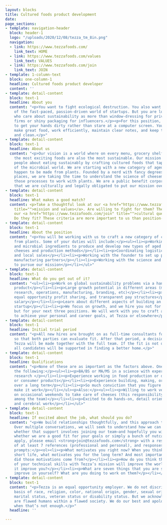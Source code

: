```yaml
---
layout: blocks
title: Cultured foods product development
date: 
page_sections:
- template: navigation-header
  block: header-1
  logo: "/uploads/2020/12/08/tezza_tm_8in.png"
  navigation:
  - link: https://www.tezzafoods.com/
    link_text: HOME
  - link: https://www.tezzafoods.com/values
    link_text: VALUES
  - link: https://www.tezzafoods.com/join
    link_text: JOIN
- template: 1-column-text
  block: one-column-1
  headline: Cultured foods product developer
  content: ''
- template: detail-content
  block: text-1
  headline: About you
  content: "<p>You want to fight ecological destruction. You also want to be a part
    of the fast-paced, passion-driven world of startups. But you are looking for people
    who care about sustainability as more than window-dressing for private equity
    firms or shiny packaging for influencers.</p><p>For this position, you prefer
    to get your hands dirty rather than stare at a computer screen. You love to tinker,
    make great food, work efficiently, maintain clear notes, and keep things orderly
    and clean.</p>"
- template: detail-content
  block: text-1
  headline: About us
  content: "<p>Our vision is a world where on every menu, grocery shelf, and table,
    the most exciting foods are also the most sustainable. Our mission is to excite
    people about eating sustainably by crafting cultured foods that tap into the diversity
    of the microbial world. We are starting with a new category of aged, hard cheeses—that
    happen to be made from plants. Founded by a nerd with fancy degrees from fancy
    places, we are taking the time to understand the science of cheesemaking and manipulating
    those processes to work with plants. We are a public benefit corporation, meaning
    that we are culturally and legally obligated to put our mission over money.</p>"
- template: detail-content
  block: text-1
  headline: What makes a good match?
  content: <p>Take a thoughtful look at our <a href="https://www.tezzafoods.com/values"
    title="">mission and values</a>. Are willing to fight for them? Then ask yourself
    our <a href="https://www.tezzafoods.com/join" title="">cultural questions</a>.
    Do they fit? These criteria are more important to us than position-specific qualifications.</p>
- template: detail-content
  block: text-1
  headline: About the position
  content: "<p>You will be working with us to craft a new category of cheese made
    from plants. Some of your duties will include:</p><ul><li><p>Working with plant
    and microbial ingredients to produce and develop new types of aged cheeses</p></li><li><p>Analyzing
    cheeses and production methods</p></li><li><p>Coordinating logistics for sampling
    and local sales</p></li><li><p>Working with the founder to set up production with
    manufacturing partners</p></li><li><p>Working with the science and brand teams
    to pursue our mission</p></li></ul>"
- template: detail-content
  block: text-1
  headline: What do you get out of it?
  content: "<ul><li><p>Work on global sustainability problems via a hands-on, tasty
    product</p></li><li><p>Large growth potential in different areas (management,
    research, operations, manufacturing, branding, etc)</p></li><li><p>Equity ownership,
    equal opportunity profit sharing, and transparent pay structures</p></li><li><p>Competitive
    salary</p></li><li><p>Learn about different aspects of building an early-stage
    startup</p></li><li><p>We focus on growth, and we hire you not for this position,
    but for your next three positions. We will work with you to craft a learning plan
    to achieve your personal and career goals, at Tezza or elsewhere</p></li></ul>"
- template: detail-content
  block: text-1
  headline: Initial trial period
  content: "<p>All new hires are brought on as full-time consultants for three months
    so that both parties can evaluate fit. After that period, a decision on joining
    Tezza will be made together with the full team. If the fit is not quite right,
    all candidates will be supported in finding a better home.</p>"
- template: detail-content
  block: text-1
  headline: Qualifications
  content: "<p>None of these are as important as the factors above. One or more of
    the following:</p><ul><li><p>BA/BS or MA/MS in a science with experience doing
    research </p></li><li><p>Experience working in food production or development
    or consumer products</p></li><li><p>Experience building, making, or creating something
    over a long term</p></li><li><p>So much conviction that you figure out how to
    make it work</p></li></ul><p>Also:</p><ul><li><p>Willing to work very short hours
    on occasional weekends to take care of cheeses (this responsibility is shared
    among the team)</p></li><li><p>Excited to do hands-on, detail oriented, manual
    and cerebral work</p></li></ul>"
- template: detail-content
  block: text-1
  headline: If excited about the job, what should you do?
  content: "<p>We build relationships thoughtfully, and this approach takes time.
    Over multiple conversations, we will seek to understand how we can support you—and
    whether that support involves joining our team—and hopefully you will find out
    whether we are a good fit for your goals or simply a bunch of nutcases.</p><p>To
    apply, please email <strong>join@tezzafoods.com</strong> with a resume, a list
    of at least 7 references (professional and personal), and responses to the following
    prompts:</p><ol><li><p>What motivates you right now? When you think about your
    short life, what motivates you for the long term? And most important, why? Where
    did those motivations come from?</p></li><li><p>How do you think that the combination
    of your technical skills with Tezza’s mission will improve the world? How will
    it improve you?</p></li><li><p>What are seven things that you are striving to
    improve in yourself? What are you doing to work on them?</p></li></ol>"
- template: detail-content
  block: text-1
  content: "<p>Tezza is an equal opportunity employer. We do not discriminate on the
    basis of race, religion, color, national origin, gender, sexual orientation, age,
    marital status, veteran status or disability status. But we acknowledge that we
    are flawed humans within a flawed society. We do our best and apologize and learn
    when that’s not enough.</p>"
  headline: ''

---
```

